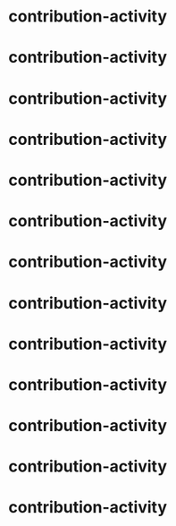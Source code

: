 # contribution-activity
# contribution-activity
# contribution-activity
# contribution-activity
# contribution-activity
# contribution-activity
# contribution-activity
# contribution-activity
# contribution-activity
# contribution-activity
# contribution-activity
# contribution-activity
# contribution-activity
